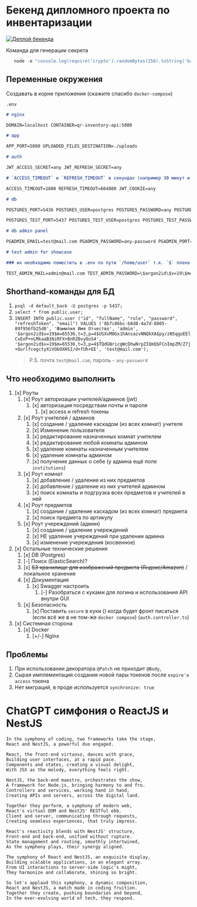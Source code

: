 # Бекенд дипломного проекта по инвентаризации

[![Деплой бекенда](https://github.com/nmgix/QRInventory-backend/actions/workflows/action.yml/badge.svg?branch=main)](https://github.com/nmgix/QRInventory-backend/actions/workflows/action.yml)

Команда для генерации секрета

```ts
   node -e "console.log(require('crypto').randomBytes(256).toString('base64'));"
```

## Переменные окружения

Создавать в корне приложения (скажите спасибо `docker-compose`)

`.env`

```md
# nginx

DOMAIN=localhost CONTAINER=qr-inventory-api:5000

# app

APP_PORT=5000 UPLOADED_FILES_DESTINATION=./uploads

# auth

JWT_ACCESS_SECRET=any JWT_REFRESH_SECRET=any

# `ACCESS_TIMEOUT` и `REFRESH_TIMEOUT` в секундах (например 30 минут и 7 дней в секунды)

ACCESS_TIMEOUT=1800 REFRESH_TIMEOUT=604800 JWT_COOKIE=any

# db

POSTGRES_PORT=5436 POSTGRES_USER=postgres POSTGRES_PASSWORD=any POSTGRES_DB=default_back POSTGRES_HOST=nest_pg

POSTGRES_TEST_PORT=5437 POSTGRES_TEST_USER=postgres POSTGRES_TEST_PASSWORD=any POSTGRES_TEST_DB=default_back POSTGRES_TEST_HOST=nest_test_pg

# db admin panel

PGADMIN_EMAIL=test@mail.com PGADMIN_PASSWORD=any-password PGADMIN_PORT=5480

# test admin for showcase

### их необходимо поместить в .env по пути `/home/user` т.к. `$` плохо читается переменными и секретами github, а с докером вкупе ещё больше проблем

TEST_ADMIN_MAIL=admin@mail.com TEST_ADMIN_PASSWORD=\$argon2id\$v=19\$m=65536,t=3,p=4$USXvM0Gx1hAnsazvNNQkXA$py/zN5qguEElCxEoP+nLMkaaB1NiRFX+BnRZBvyOoS4
```

## Shorthand-команды для БД

1. `psql -d default_back -U postgres -p 5437;`
2. `select * from public.user;`
3. `INSERT INTO public.user ("id", "fullName", "role", "password", "refreshToken", "email") VALUES ('8b7c86bc-b8d8-4a7d-8805-89f956fb25d8', 'Фамилия Имя Отчество', 'admin', '$argon2id$v=19$m=65536,t=3,p=4$USXvM0Gx1hAnsazvNNQkXA$py/zN5qguEElCxEoP+nLMkaaB1NiRFX+BnRZBvyOoS4', '$argon2id$v=19$m=65536,t=3,p=4$TQdGNricgWcDhwNrpZIQmQ$FCnImpZM/Z7j+OurlfcegctyXiVObOXHSI/d+fUh+EE', 'test@mail.com');`
   > P.S. почта `test@mail.com`, пароль - `any-password`

## Что необходимо выполнить

1. [x] Роуты
   1. [x] Роут авторизации учителей/админов (jwt)
      1. [x] авторизация посредствам почты и пароля
         1. [x] access и refresh токены
   2. [x] Роут учителей / админов
      1. [x] создание / удаление каскадом (из всех комнат) учителя
      2. [x] Изменение пользователя
      3. [x] редактирование назначенных комнат учителем
      4. [x] редактирование любой комнаты админом
      5. [x] удаление комнаты назначенным учителем
      6. [x] удаление комнаты админом
      7. [x] получение данных о себе (у админа ещё поле `institutions`)
   3. [x] Роут комнат
      1. [x] добавление / удаление из них предметов
      2. [x] добавление / удаление из них учителей админом
      3. [x] поиск комнаты и подгрузка всех предметов и учителей в ней
   4. [x] Роут предметов
      1. [x] создание / удаление каскадом (из всех комнат) предмета
      2. [x] поиск предмета по артикулу
   5. [x] Роут учереждений (админ)
      1. [x] создание / удаление учереждений
      2. [x] НЕ удаление учереждений при удалении админа
      3. [x] изменение учереждения (косвенное)
2. [x] Остальные технические решения
   1. [x] DB (Postgres)
   2. [-] Поиск (ElasticSearch)?
   3. [x] ~~S3 хранилище для изображений предмета (Яндекс/Amazon)~~ / локальное хранение
   4. [x] Документация
      1. [x] Swagger настроить
         1. [-] Разобраться с куками для логина и использования API внутри GUI
   5. [x] Безопасность
      1. [x] Поставить `secure` в куки () когда будет фронт писаться (если всё же в не том-же `docker compose`) (`auth.controller.ts`)
3. [x] Системная сторона
   1. [x] Docker
      1. [+/-] Nginx

## Проблемы

1. При использовании декоратора `@Patch` не приходит `@Body`,
2. Сырая имплементация создания новой пары токенов после `expire'а` `access` токена
3. Нет миграций, в проде используется `synchronize: true`

# ChatGPT симфония о ReactJS и NestJS

```
In the symphony of coding, two frameworks take the stage,
React and NestJS, a powerful duo engaged.

React, the front-end virtuoso, dances with grace,
Building user interfaces, at a rapid pace.
Components and states, creating a visual delight,
With JSX as the melody, everything feels right.

NestJS, the back-end maestro, orchestrates the show,
A framework for Node.js, bringing harmony to and fro.
Controllers and services, working hand in hand,
Creating APIs and servers, across the digital land.

Together they perform, a symphony of modern web,
React's virtual DOM and NestJS' RESTful ebb.
Client and server, communicating through requests,
Creating seamless experiences, that truly impress.

React's reactivity blends with NestJS' structure,
Front-end and back-end, unified without rupture.
State management and routing, smoothly intertwined,
As the symphony plays, their synergy aligned.

The symphony of React and NestJS, an exquisite display,
Building scalable applications, in an elegant array.
From UI interactions to server-side logic's might,
They harmonize and collaborate, shining so bright.

So let's applaud this symphony, a dynamic composition,
React and NestJS, a match made in coding fruition.
Together they create, pushing boundaries and beyond,
In the ever-evolving world of tech, they respond.
```
